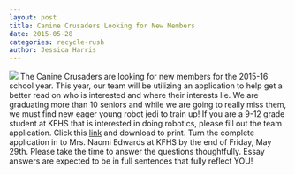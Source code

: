 ```yaml
---
layout: post
title: Canine Crusaders Looking for New Members
date: 2015-05-28
categories: recycle-rush
author: Jessica Harris
---
```

[dropbox]: https://www.dropbox.com/s/mfwwitkegemx5yd/2015-16%20Student%20Application.pdf
![](https://cloud.githubusercontent.com/assets/10913095/7863964/27926ba8-0514-11e5-8e3f-ebd1af223707.JPG)
The Canine Crusaders are looking for new members for the 2015-16 school year. This year, our team will be utilizing an application to help get a better read on who is interested and where their interests lie. We are graduating more than 10 seniors and while we are going to really miss them, we must find new eager young robot jedi to train up! If you are a 9-12 grade student at KFHS that is interested in doing robotics, please fill out the team application. Click this [link][dropbox] and download to print. Turn the complete application in to Mrs. Naomi Edwards at KFHS by the end of Friday, May 29th. Please take the time to answer the questions thoughtfully. Essay answers are expected to be in full sentences that fully reflect YOU!
